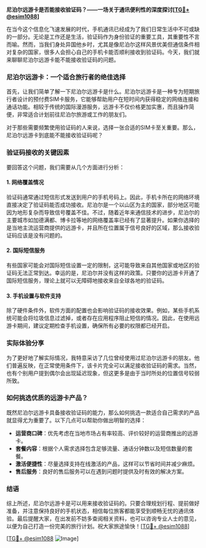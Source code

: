 **尼泊尔远游卡是否能接收验证码？——一场关于通讯便利性的深度探讨[[TG💪+ @esim1088](https://t.me/s/esim1088)]**

在当今这个信息化飞速发展的时代，手机通讯已经成为了我们日常生活中不可或缺的一部分。无论是工作还是生活，验证码作为身份验证的重要工具，其重要性不言而喻。然而，当我们身处异国他乡时，尤其是像尼泊尔这样风景优美但通信条件相对复杂的国家，很多人会担心自己的手机卡能否顺利接收到验证码。今天，我们就来聊聊尼泊尔远游卡能不能接收验证码的问题。

### 尼泊尔远游卡：一个适合旅行者的绝佳选择

首先，让我们简单了解一下尼泊尔远游卡是什么。尼泊尔远游卡是一种专为短期旅行者设计的预付费SIM卡服务，它能够帮助用户在短时间内获得稳定的网络连接和通话功能。相较于传统的国际漫游服务，远游卡不仅价格更加实惠，而且操作简便，非常适合计划前往尼泊尔旅游或工作的朋友们。

对于那些需要频繁使用验证码的人来说，选择一张合适的SIM卡至关重要。那么，尼泊尔远游卡到底能不能接收验证码呢？

### 验证码接收的关键因素

要回答这个问题，我们需要从几个方面进行分析：

#### 1. 网络覆盖情况

验证码通常通过短信形式发送到用户的手机号码上。因此，手机卡所在的网络环境直接决定了验证码能否成功接收。尼泊尔是一个以山区为主的国家，部分地区可能因为地形复杂而导致信号覆盖不佳。不过，随着近年来通信技术的进步，尼泊尔的主要城市如加德满都、博卡拉等地的网络覆盖率已经有了显著提升。如果你选择的是当地主流运营商提供的远游卡，并且所在位置属于信号良好的区域，那么接收验证码应该是没有问题的。

#### 2. 国际短信服务

有些国家可能会对国际短信设置一定的限制，这可能导致来自其他国家或地区的验证码无法正常到达。幸运的是，尼泊尔并没有这样的政策。只要你的远游卡开通了国际短信服务，理论上就可以无障碍地接收来自全球各地的验证码。

#### 3. 手机设置与软件支持

除了硬件条件外，软件方面的配置也会影响验证码的接收效果。例如，某些手机系统可能会将垃圾信息过滤掉，或者存在应用程序阻止短信的情况。因此，在使用远游卡期间，建议定期检查手机设置，确保所有必要的权限都已经开启。

### 实际体验分享

为了更好地了解实际情况，我特意采访了几位曾经使用过尼泊尔远游卡的朋友。他们普遍反映，在正常使用条件下，该卡片完全可以满足接收验证码的需求。当然，也有个别用户提到偶尔会出现延迟现象，但这更多是由于当时所处的位置信号较弱所致。

### 如何挑选优质的远游卡产品？

既然尼泊尔远游卡具备接收验证码的能力，那么如何挑选一款适合自己需求的产品就显得尤为重要了。以下几点可以帮助你做出明智的选择：

- **运营商口碑**：优先考虑在当地市场占有率较高、评价较好的运营商推出的远游卡。
- **套餐内容**：根据个人需求选择包含足够流量、通话分钟数以及短信数量的套餐。
- **激活便捷性**：尽量选择支持在线激活的产品，这样可以节省时间并减少麻烦。
- **售后服务**：良好的售后服务可以在遇到问题时提供及时有效的解决方案。

### 结语

综上所述，尼泊尔远游卡是可以用来接收验证码的。只要合理规划行程、提前做好准备，并注意保持良好的手机状态，相信每位旅客都能享受到顺畅无忧的通讯体验。最后提醒大家，在出发前不妨多查阅相关资料，也可以咨询专业人士的意见，以便为自己打造一份完美的旅行计划。祝大家旅途愉快！[[TG💪+ @esim1088](https://t.me/s/esim1088)]

[[TG💪+ @esim1088](https://t.me/s/esim1088) ![Image](https://i.postimg.cc/4NQfJmqS/Snipaste-2025-05-13-00-14-12.png)]